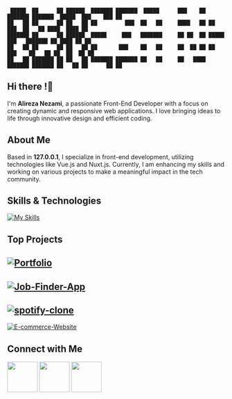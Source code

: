```
 █████  ██      ██ ██████  ███████ ███████  █████      ███    ██ ███████ ███████  █████  ███    ███ ██ 
██   ██ ██      ██ ██   ██ ██         ███  ██   ██     ████   ██ ██         ███  ██   ██ ████  ████ ██ 
███████ ██      ██ ██████  █████     ███   ███████     ██ ██  ██ █████     ███   ███████ ██ ████ ██ ██ 
██   ██ ██      ██ ██   ██ ██       ███    ██   ██     ██  ██ ██ ██       ███    ██   ██ ██  ██  ██ ██ 
██   ██ ███████ ██ ██   ██ ███████ ███████ ██   ██     ██   ████ ███████ ███████ ██   ██ ██      ██ ██ 
```                                                                                                       
                                                                                                       
## Hi there !👋

I'm **Alireza Nezami**, a passionate Front-End Developer with a focus on creating dynamic and responsive web applications. I love bringing ideas to life through innovative design and efficient coding.

## About Me

Based in **127.0.0.1**, I specialize in front-end development, utilizing technologies like Vue.js and Nuxt.js. Currently, I am enhancing my skills and working on various projects to make a meaningful impact in the tech community.

## Skills & Technologies

[![My Skills](https://skillicons.dev/icons?i=js,vue,nuxtjs,tailwind&perline=8)](https://skillicons.dev)


## Top Projects

[![Portfolio](https://github-readme-stats.vercel.app/api/pin/?username=alirezanezami1&repo=Portfolio&theme=dark)](https://github.com/alirezanezami1/Portfolio)
----
[![Job-Finder-App](https://github-readme-stats.vercel.app/api/pin/?username=alirezanezami1&repo=Job-Finder-App&theme=dark)](https://github.com/alirezanezami1/Job-Finder-App)
----
[![spotify-clone](https://github-readme-stats.vercel.app/api/pin/?username=alirezanezami1&repo=spotify-clone&theme=dark)](https://github.com/alirezanezami1/spotify-clone)
---
[![E-commerce-Website](https://github-readme-stats.vercel.app/api/pin/?username=alirezanezami1&repo=E-commerce-template&theme=dark)](https://github.com/alirezanezami1/E-commerce-template)



## Connect with Me


[<img src="https://img.icons8.com/?size=100&id=k4jADXhS5U1t&format=png&color=000000" style="width:70px">](https://t.me/itsarn01)
[<img src="https://img.icons8.com/?size=100&id=xLIkjgcmFOsC&format=png&color=000000" style="width:70px">](mailto:nezamialireza1022@gmail.com?subject=)
[<img src="https://img.icons8.com/?size=100&id=MR3dZdlA53te&format=png&color=000000" style="width:70px">](https://www.linkedin.com/in/alirezanezami1)
